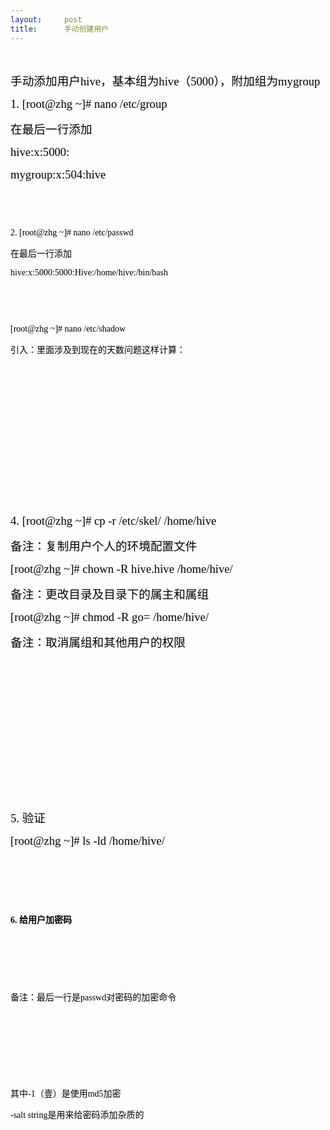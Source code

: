 ```yaml
---
layout:     post
title:      手动创建用户
---
```

<div id="article_content" class="article_content clearfix csdn-tracking-statistics" data-pid="blog" data-mod="popu_307" data-dsm="post">
								            <link rel="stylesheet" href="https://csdnimg.cn/release/phoenix/template/css/ck_htmledit_views-f76675cdea.css">
						<div class="htmledit_views" id="content_views">
                <div>﻿﻿</div><p><span style="font-family:'宋体';font-size:14pt;"><span style="font-family:'宋体';color:#000000;">手动添加用户</span><span style="color:#000000;">hive</span><span style="color:#000000;"><span style="font-family:'宋体';">，基本组为</span><span style="font-family:Calibri;">hive</span><span style="font-family:'宋体';">（</span><span style="font-family:Calibri;">5000</span><span style="font-family:'宋体';">），附加组为</span><span style="font-family:Calibri;">mygroup</span></span></span></p><p><span style="color:#000000;"><span style="font-family:'宋体';font-size:14pt;">1.</span><span style="font-family:'宋体';font-size:14pt;">	</span><span style="font-family:'宋体';font-size:14pt;">[root@zhg ~]# nano /etc/group</span></span></p><p><span style="color:#000000;"><span style="font-family:'宋体';font-size:14pt;">	</span><span style="font-family:'宋体';font-size:14pt;">	</span><span style="font-family:'宋体';font-size:14pt;">	</span><span style="font-family:'宋体';font-size:14pt;"><span style="font-family:'宋体';">在最后一行添加</span></span></span></p><p><span style="color:#000000;"><span style="font-family:'宋体';font-size:14pt;">	</span><span style="font-family:'宋体';font-size:14pt;">	</span><span style="font-family:'宋体';font-size:14pt;">	</span><span style="font-family:'宋体';font-size:14pt;">	</span><span style="font-family:'宋体';font-size:14pt;">hive:x:5000:</span></span></p><p><span style="color:#000000;"><span style="font-family:'宋体';font-size:14pt;">	</span><span style="font-family:'宋体';font-size:14pt;">	</span><span style="font-family:'宋体';font-size:14pt;">	</span><span style="font-family:'宋体';font-size:14pt;">	</span><span style="font-family:'宋体';font-size:14pt;">mygroup:x:504:hive</span></span></p><p><span style="color:#000000;"><span style="font-family:Calibri;font-size:10.5pt;"> </span></span></p><p><span style="color:#000000;"><span style="font-family:Calibri;font-size:10.5pt;"> </span></span></p><p><span style="color:#000000;"><span style="font-family:'宋体';font-size:10.5pt;">2.</span><span style="font-family:'宋体';font-size:10.5pt;">	</span><span style="font-family:'宋体';font-size:10.5pt;">[root@zhg ~]# nano /etc/passwd</span></span></p><p><span style="color:#000000;"><span style="font-family:'宋体';font-size:10.5pt;">	</span><span style="font-family:'宋体';font-size:10.5pt;">	</span><span style="font-family:'宋体';font-size:10.5pt;">	</span><span style="font-family:'宋体';font-size:10.5pt;"><span style="font-family:'宋体';">在最后一行添加</span></span></span></p><p><span style="color:#000000;"><span style="font-family:'宋体';font-size:10.5pt;">	</span><span style="font-family:'宋体';font-size:10.5pt;">	</span><span style="font-family:'宋体';font-size:10.5pt;">	</span><span style="font-family:'宋体';font-size:10.5pt;">	</span><span style="font-family:'宋体';font-size:10.5pt;">hive:x:5000:5000:Hive:/home/hive:/bin/bash</span></span></p><p><span style="color:#000000;"><span style="font-family:Calibri;font-size:10.5pt;"> </span></span></p><p><span style="color:#000000;"><span style="font-family:Calibri;font-size:10.5pt;"> </span></span></p><p><span style="font-family:'宋体';font-size:10.5pt;"><span style="color:#000000;">[root@zhg ~]# nano /etc/shadow</span></span></p><p><span style="color:#000000;"><span style="font-family:'宋体';font-size:10.5pt;">	</span><span style="font-family:'宋体';font-size:10.5pt;">	</span><span style="font-family:'宋体';font-size:10.5pt;">	</span><span style="font-family:'宋体';font-size:10.5pt;"><span style="font-family:'宋体';">引入：里面涉及到现在的天数问题这样计算：</span></span></span></p><p><span style="font-family:Calibri;font-size:10.5pt;"><span style="color:#000000;"> </span></span></p><p><span style="color:#000000;"><span style="font-family:Calibri;font-size:10.5pt;"> </span></span></p><p><span style="color:#000000;"><span style="font-family:Calibri;font-size:10.5pt;"> </span></span></p><p><span style="font-family:Calibri;font-size:10.5pt;"><span style="color:#000000;"> </span></span></p><p><span style="font-family:Calibri;font-size:10.5pt;"><span style="color:#000000;"> </span></span></p><p><span style="color:#000000;"><span style="font-family:Calibri;font-size:10.5pt;"> </span></span></p><p><span style="color:#000000;"><span style="font-family:Calibri;font-size:10.5pt;"> </span></span></p><p><span style="font-family:Calibri;font-size:10.5pt;"><span style="color:#000000;"> </span></span></p><p><span style="color:#000000;"><span style="font-family:'宋体';font-size:14pt;">4.</span><span style="font-family:'宋体';font-size:14pt;">	</span><span style="font-family:'宋体';font-size:14pt;">[root@zhg ~]# cp -r /etc/skel/ /home/hive</span></span></p><p><span style="color:#000000;"><span style="font-family:'宋体';font-size:14pt;">	</span><span style="font-family:'宋体';font-size:14pt;">	</span><span style="font-family:'宋体';font-size:14pt;">	</span><span style="font-family:'宋体';font-size:14pt;"><span style="font-family:'宋体';">备注：复制用户个人的环境配置文件</span></span></span></p><p><span style="color:#000000;"><span style="font-family:'宋体';font-size:14pt;">	</span><span style="font-family:'宋体';font-size:14pt;">	</span><span style="font-family:'宋体';font-size:14pt;">	</span><span style="font-family:'宋体';font-size:14pt;">[root@zhg ~]# chown -R hive.hive /home/hive/</span></span></p><p><span style="color:#000000;"><span style="font-family:'宋体';font-size:14pt;">	</span><span style="font-family:'宋体';font-size:14pt;">	</span><span style="font-family:'宋体';font-size:14pt;">	</span><span style="font-family:'宋体';font-size:14pt;"><span style="font-family:'宋体';">备注：更改目录及目录下的属主和属组</span></span></span></p><p><span style="color:#000000;"><span style="font-family:'宋体';font-size:14pt;">	</span><span style="font-family:'宋体';font-size:14pt;">	</span><span style="font-family:'宋体';font-size:14pt;">	</span><span style="font-family:'宋体';font-size:14pt;">[root@zhg ~]# chmod -R go= /home/hive/</span></span></p><p><span style="color:#000000;"><span style="font-family:'宋体';font-size:14pt;">	</span><span style="font-family:'宋体';font-size:14pt;">	</span><span style="font-family:'宋体';font-size:14pt;">	</span><span style="font-family:'宋体';font-size:14pt;"><span style="font-family:'宋体';">备注：取消属组和其他用户的权限</span></span></span></p><p><span style="color:#000000;"><span style="font-family:Calibri;font-size:10.5pt;"> </span></span></p><p><span style="font-family:Calibri;font-size:10.5pt;"><span style="color:#000000;"> </span></span></p><p><span style="font-family:Calibri;font-size:10.5pt;"><span style="color:#000000;"> </span></span></p><p><span style="font-family:Calibri;font-size:10.5pt;"><span style="color:#000000;"> </span></span></p><p><span style="font-family:Calibri;font-size:10.5pt;"><span style="color:#000000;"> </span></span></p><p><span style="font-family:Calibri;font-size:10.5pt;"><span style="color:#000000;"> </span></span></p><p><span style="font-family:Calibri;font-size:10.5pt;"><span style="color:#000000;"> </span></span></p><p><span style="font-family:Calibri;font-size:10.5pt;"><span style="color:#000000;"> </span></span></p><p><span style="color:#000000;"><span style="font-family:'宋体';font-size:14pt;">5.</span><span style="font-family:'宋体';font-size:14pt;">	</span><span style="font-family:'宋体';font-size:14pt;"><span style="font-family:'宋体';">验证</span></span></span></p><p><span style="color:#000000;"><span style="font-family:'宋体';font-size:14pt;">	</span><span style="font-family:'宋体';font-size:14pt;">	</span><span style="font-family:'宋体';font-size:14pt;">	</span><span style="font-family:'宋体';font-size:14pt;">[root@zhg ~]# ls -ld /home/hive/</span></span></p><p><span style="color:#000000;"><span style="font-family:Calibri;font-size:10.5pt;"> </span></span></p><p><span style="color:#000000;"><span style="font-family:Calibri;font-size:10.5pt;"> </span></span></p><p><strong><span style="font-family:'宋体';font-size:10.5pt;font-weight:bold;"><span style="color:#000000;"> </span></span></strong></p><p><span style="color:#000000;"><strong><span style="font-family:'宋体';font-size:10.5pt;font-weight:bold;">6.</span><span style="font-family:'宋体';font-size:10.5pt;font-weight:bold;">	</span><span style="font-family:'宋体';font-size:10.5pt;font-weight:bold;"><span style="font-family:'宋体';">给用户加密码</span></span></strong></span></p><p><span style="color:#000000;"><span style="font-family:Calibri;font-size:10.5pt;"> </span></span></p><p><span style="font-family:Calibri;font-size:10.5pt;"><span style="color:#000000;"> </span></span></p><p><span style="color:#000000;"><span style="font-family:Calibri;font-size:10.5pt;"> </span></span></p><p><span style="font-family:'宋体';font-size:10.5pt;"><span style="font-family:'宋体';color:#000000;">备注：最后一行是</span><span style="color:#000000;">passwd</span><span style="font-family:'宋体';color:#000000;">对密码的加密命令</span></span></p><p><span style="font-family:Calibri;font-size:10.5pt;"><span style="color:#000000;"> </span></span></p><p><span style="font-family:Calibri;font-size:10.5pt;"><span style="color:#000000;"> </span></span></p><p><span style="font-family:Calibri;font-size:10.5pt;"><span style="color:#000000;"> </span></span></p><p><span style="color:#000000;"><span style="font-family:Calibri;font-size:10.5pt;"> </span></span></p><p><span style="font-family:'宋体';font-size:10.5pt;"><span style="font-family:'宋体';color:#000000;">其中</span><span style="color:#000000;">-1</span><span style="color:#000000;"><span style="font-family:'宋体';">（壹）是使用</span><span style="font-family:Calibri;">md5</span><span style="font-family:'宋体';">加密</span></span></span></p><p><span style="color:#000000;"><span style="font-family:'宋体';font-size:10.5pt;">	</span><span style="font-family:'宋体';font-size:10.5pt;">	</span><span style="font-family:'宋体';font-size:10.5pt;">	</span><span style="font-family:'宋体';font-size:10.5pt;">	</span><span style="font-family:'宋体';font-size:10.5pt;">	</span><span style="font-family:'宋体';font-size:10.5pt;">	</span><span style="font-family:'宋体';font-size:10.5pt;">	</span><span style="font-family:'宋体';font-size:10.5pt;">-salt string<span style="font-family:'宋体';">是用来给密码添加杂质的</span></span></span></p><p><span style="color:#000000;"><span style="font-family:Calibri;font-size:10.5pt;"> </span></span></p><p><span style="font-family:Calibri;font-size:10.5pt;"><span style="color:#000000;"> </span></span></p><p><span style="color:#000000;"><span style="font-family:Calibri;font-size:10.5pt;"> </span></span></p><p><span style="color:#000000;"><span style="font-family:'宋体';font-size:10.5pt;"> </span></span></p>            </div>
                </div>